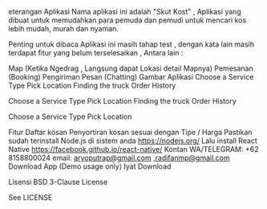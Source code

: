 eterangan Aplikasi
Nama aplikasi ini adalah "Skut Kost" , Aplikasi yang dibuat untuk memudahkan para pemuda dan pemudi untuk mencari kos lebih mudah, murah dan nyaman. 

Penting untuk dibaca
Aplikasi ini masih tahap test , dengan kata lain masih terdapat fitur yang belum terselesaikan , Antara lain :

Map (Ketika Ngedrag , Langsung dapat Lokasi detail Mapnya)
Pemesanan (Booking)
Pengiriman Pesan (Chatting)
Gambar Aplikasi
Choose a Service Type  Pick Location  Finding the truck  Order History

Choose a Service Type  Pick Location  Finding the truck  Order History

Choose a Service Type  Pick Location

Fitur
Daftar kosan
Penyortiran kosan sesuai dengan Tipe / Harga
Pastikan sudah terinstall Node.js di sistem anda https://nodejs.org/
Lalu install React Native https://facebook.github.io/react-native/
Kontan
WA/TELEGRAM: +62 8158800024
email: aryoputrap@gmail.com ,radifanmp@gmail.com
Download App (Demo usage only)
Iyat Download

Lisensi
BSD 3-Clause License

See LICENSE

